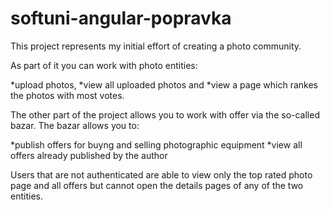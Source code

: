# softuni-angular-popravka

This project represents my initial effort of creating a photo community.

As part of it you can work with photo entities:

*upload photos, 
*view all uploaded photos and 
*view a page which rankes the photos with most votes.

The other part of the project allows you to work with offer via the so-called bazar.
The bazar allows you to:

*publish offers for buyng and selling photographic equipment
*view all offers already published by the author

Users that are not authenticated are able to view only the top rated photo page and all offers but cannot open the details pages of any of the two entities. 
